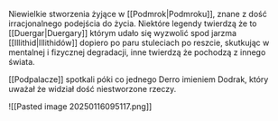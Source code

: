 Niewielkie stworzenia żyjące w [[Podmrok|Podmroku]], znane z dość irracjonalnego podejścia do życia. Niektóre legendy twierdzą że to [[Duergar|Duergary]] którym udało się wyzwolić spod jarzma [[Illithid|Illithidów]] dopiero po paru stuleciach po reszcie, skutkując w mentalnej i fizycznej degradacji, inne twierdzą że pochodzą z innego świata.

[[Podpalacze]] spotkali póki co jednego Derro imieniem Dodrak, który uważał że widział dość niestworzone rzeczy.

![[Pasted image 20250116095117.png]]